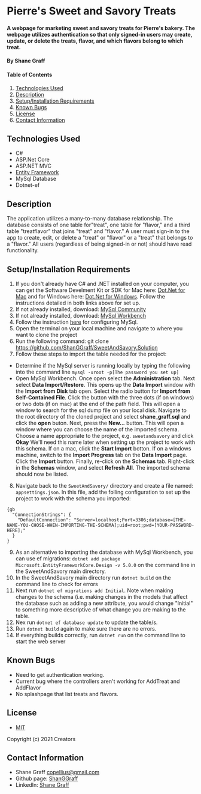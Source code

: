 # Pierre's Sweet and Savory Treats

#### A webpage for marketing sweet and savory treats for Pierre's bakery. The webpage utilizes authentication so that only signed-in users may create, update, or delete the treats, flavor, and which flavors belong to which treat.

#### **By Shane Graff**

#### Table of Contents

1. [Technologies Used](#technologies)
2. [Description](#description)
3. [Setup/Installation Requirements](#setup)
4. [Known Bugs](#bugs)
5. [License](#license)
6. [Contact Information](#contact)

## Technologies Used <a id="technologies"></a>

* C#
* ASP.Net Core
* ASP.NET MVC
* [Entity Framework](https://docs.microsoft.com/en-us/aspnet/entity-framework)
* MySql Database
* Dotnet-ef

## Description <a id="description"></a>

The application utilizes a many-to-many database relationship. The database consists of one table for"treat", one table for "flavor," and a third table "treatflavor" that joins "treat" and "flavor." A user must sign-in to the app to create, edit, or delete a "treat" or "flavor" or a "treat" that belongs to a "flavor." All users (regardless of being signed-in or not) should have read functionality.

## Setup/Installation Requirements <a id="setup"></a>

1. If you don't already have C# and .NET installed on your computer, you can get the Software Develment Kit or SDK for Mac here: [Dot.Net for Mac](https://dotnet.microsoft.com/download/dotnet/thank-you/sdk-5.0.100-macos-x64-installer) and for Windows here: [Dot.Net for Windows](https://dotnet.microsoft.com/download/dotnet/thank-you/sdk-5.0). Follow the instructions detailed in both links above for set up.
2. If not already installed, download: [MySql Community](https://dev.mysql.com/downloads/mysql/)
3. If not already installed, download: [MySql Workbench](https://www.mysql.com/products/workbench/)
4. Follow the instruction [here](https://www.learnhowtoprogram.com/c-and-net-part-time-c-and-react-track/getting-started-with-c/installing-and-configuring-mysql) for configuring MySql. 
5. Open the terminal on your local machine and navigate to where you want to clone the project
6. Run the following command: git clone https://github.com/ShanGGraff/SweetAndSavory.Solution
7. Follow these steps to import the table needed for the project:
* Determine if the MySql server is running locally by typing the following into the command line ```mysql -uroot -p[The password you set up]```
* Open MySql Workbench. Once open select the __Administration__ tab. Next select __Data Import/Restore__. This opens up the __Data Import__ window with the __Import from Disk__ tab open. Select the radio button for __Import from Self-Contained File__. Click the button with the three dots (if on windows) or two dots (if on mac) at the end of the path field. This will open a window to search for the sql dump file on your local disk. Navigate to the root directory of the cloned project and select __shane_graff.sql__ and click the __open__ buton. Next, press the __New...__ button. This will open a window where you can choose the name of the imported schema. Choose a name appropriate to the project, e.g. ```sweetandsavory``` and click __Okay__ We'll need this name later when setting up the project to work with this schema. If on a mac, click the __Start Import__ botton. If on a windows machine, switch to the __Import Progress__ tab on the __Data Import__ page. Click the __Import__ button. Finally, re-click on the __Schemas__ tab. Right-click in the __Schemas__ window, and select __Refresh All__. The imported schema should now be listed.
8. Navigate back to the ```SweetAndSavory/``` directory and create a file named: ```appsettings.json```. In this file, add the folling configuration to set up the project to work with the schema you imported: 
```
{gb
  "ConnectionStrings": {
    "DefaultConnection": "Server=localhost;Port=3306;database=[THE-NAME-YOU-CHOSE-WHEN-IMPORTING-THE-SCHEMA];uid=root;pwd=[YOUR-PASSWORD-HERE];"
  }
}
```
9. As an alternative to importing the database with MySql Workbench, you can use ef migrations:  ```dotnet add package Microsoft.EntityFrameworkCore.Design -v 5.0.0``` on the command line in the SweetAndSavory main directory. 
10. In the SweetAndSavory main directory run ```dotnet build``` on the command line to check for errors
11. Next run ```dotnet ef migrations add Initial```. Note when making changes to the schema (i.e. making changes in the models that affect the database such as adding a new attribute, you would change "Initial" to something more descriptive of what change you are making to the table.
12. Nex run ```dotnet ef database update``` to update the table/s.
13. Run ```dotnet build``` again to make sure there are no errors.
14. If everything builds correctly, run ```dotnet run``` on the command line to start the web server

## Known Bugs <a id="bugs"></a>
* Need to get authentication working. 
* Current bug where the controllers aren't working for AddTreat and AddFlavor
* No splashpage that list treats and flavors.

## License
* [MIT](https://choosealicense.com/licenses/mit/)

Copyright (c) 2021 Creators 

## Contact Information <a id="contact"></a>

* Shane Graff <copellius@gmail.com>
* Github page: [ShanGGraff](https://github.com/ShanGGraff)
* LinkedIn: [Shane Graff](https://www.linkedin.com/in/shanegraff)
